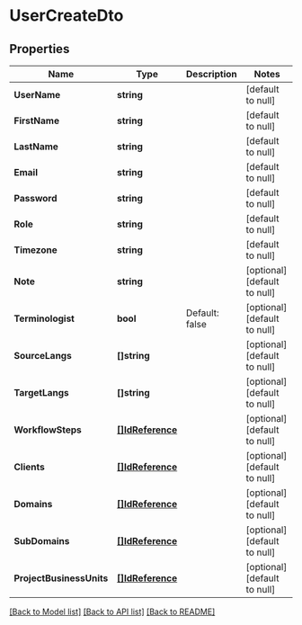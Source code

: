 # UserCreateDto

## Properties
Name | Type | Description | Notes
------------ | ------------- | ------------- | -------------
**UserName** | **string** |  | [default to null]
**FirstName** | **string** |  | [default to null]
**LastName** | **string** |  | [default to null]
**Email** | **string** |  | [default to null]
**Password** | **string** |  | [default to null]
**Role** | **string** |  | [default to null]
**Timezone** | **string** |  | [default to null]
**Note** | **string** |  | [optional] [default to null]
**Terminologist** | **bool** | Default: false | [optional] [default to null]
**SourceLangs** | **[]string** |  | [optional] [default to null]
**TargetLangs** | **[]string** |  | [optional] [default to null]
**WorkflowSteps** | [**[]IdReference**](IdReference.md) |  | [optional] [default to null]
**Clients** | [**[]IdReference**](IdReference.md) |  | [optional] [default to null]
**Domains** | [**[]IdReference**](IdReference.md) |  | [optional] [default to null]
**SubDomains** | [**[]IdReference**](IdReference.md) |  | [optional] [default to null]
**ProjectBusinessUnits** | [**[]IdReference**](IdReference.md) |  | [optional] [default to null]

[[Back to Model list]](../README.md#documentation-for-models) [[Back to API list]](../README.md#documentation-for-api-endpoints) [[Back to README]](../README.md)


